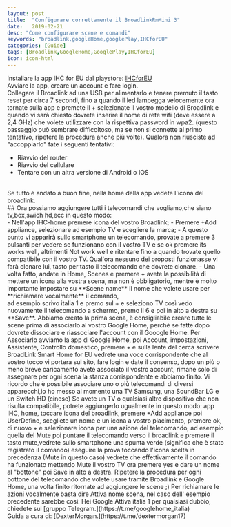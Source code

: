 ```yaml
---
layout: post
title:  "Configurare correttamente il BroadlinkRmMini 3"
date:   2019-02-21
desc: "Come configurare scene e comandi"
keywords: "broadlink,googleHome,googlePlay,IHCforEU"
categories: [Guide]
tags: [Broadlink,GoogleHome,GooglePlay,IHCforEU]
icon: icon-html
---
```


Installare la app IHC for EU dal playstore:
[IHCforEU](https://play.google.com/store/apps/details?id=cn.com.broadlink.europe.ihc)
<br>
Avviare la app, creare un account e fare login.<br>
Collegare il Broadlink ad una USB per alimentarlo e tenere premuto il tasto reset per circa 7 secondi, fino a quando il led lampegga velocemente ora tornate sulla app e premete il + selezionate il vostro modello di Broadlink e quando vi sarà chiesto dovrete inserire il nome di rete wifi (deve essere a 2,4 GHz) che volete utilizzare con la rispettiva password in wpa2.
(questo passaggio può sembrare difficoltoso, ma se non si connette al primo tentativo, ripetere la procedura anche più volte).
Qualora non riusciste ad "accoppiarlo" fate i seguenti tentativi:
- Riavvio del router
- Riavvio del cellulare
- Tentare con un altra versione di Android o IOS
<br>
Se tutto è andato a buon fine, nella home della app vedete l'icona del broadlink. <br>
## Ora possiamo aggiungere tutti i telecomandi che vogliamo,che siano tv,box,swich hd,ecc in questo modo:
<br> 
- Nell'app IHC-home premere icona del vostro Broadlink;
- Premere +Add appliance, selezionare ad esempio TV e scegliere la marca;
- A questo punto vi apparirà sullo smartphone un telecomando, provate a premere 3 pulsanti per vedere se funzionano con il vostro TV e se ok premere its works well, altrimenti Not work well e ritentare fino a quando trovate quello compatibile con il vostro TV. Qual'ora nessuno dei proposti funzionasse vi farà clonare lui, tasto per tasto il telecomando che dovrete clonare.
- Una volta fatto, andate in Home, Scenes e premere + avete la possibilità di mettere un icona alla vostra scena, ma non è obbligatorio, mentre è molto importante impostare su **Scene name** il nome che volete usare per **richiamare vocalmente** il comando, <br>
ad esempio scrivo italia 1 e premo sul + e seleziono TV così vedo nuovamente il telecomando a schermo, premo il 6 e poi in alto a destra su **Save**.
Abbiamo creato la prima scena, è consigliabile creare tutte le scene prima di associarlo al vostro Google Home, perchè se fatte dopo dovrete dissociare e riassociare l'account con il Gooogle Home.
Per Associarlo avviamo la app di Google Home, poi Account, impostazioni, Assistente, Controllo domestico, premere + e sulla lente del cerca scrivere BroadLink Smart Home for EU vedrete una voce corrispondente che al vostro tocco vi portera sul sito, fare login e date il consenso, dopo un più o meno breve caricamento avete associato il vostro account, rimane solo di assegnare per ogni scena la stanza corrispondente e abbiamo finito.
Vi ricordo che è possibile associare uno o più telecomandi di diversi apparecchi,io ho messo al momento una TV Samsung, una SoundBar LG e un Switch HD (cinese)
Se avete un TV o qualsiasi altro dispositivo che non risulta compatibile, potrete aggiungerlo ugualmente in questo modo:
app IHC, home, toccare icona del broadlink, premere +Add appliance poi UserDefine, scegliete un nome e un icona a vostro piacimento, premere ok, di nuovo + e selezionare icona per una azione del  telecomando, ad esempio quella del Mute poi puntare il telecomando verso il broadlink e premere il tasto mute,vedrete sullo smartphone una spunta verde (significa che è stato registrato il comando) eseguire la prova toccando l'icona scelta in precedenza (Mute in questo caso) vedrete che effettivamente il comando ha funzionato mettendo Mute il vostro TV ora premere yes e dare un nome al "bottone" poi Save in alto a destra.
Ripetere la procedura per ogni bottone del telecomando che volete usare tramite Broadlink e Google Home, una volta finito ritornate ad aggiungere le scene ;)
Per richiamare le azioni vocalmente basta dire Attiva nome scena, nel caso dell' esempio precedente sarebbe così: 
Hei Google Attiva italia 1
per qualsiasi dubbio, chiedete sul [gruppo Telegram.](https://t.me/googlehome_italia)<br>
Guida a cura di: [DexterMorgan.](https://t.me/dextermorgan17)
